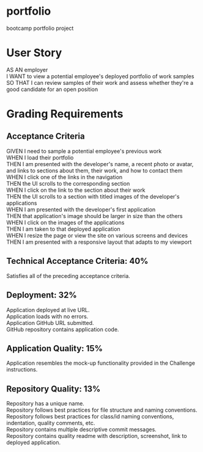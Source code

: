 # portfolio

bootcamp portfolio project

# User Story

AS AN employer <br>
I WANT to view a potential employee's deployed portfolio of work samples <br>
SO THAT I can review samples of their work and assess whether they're a good candidate for an open position <br>

# Grading Requirements

<h2> Acceptance Criteria </h2>

GIVEN I need to sample a potential employee's previous work <br>
WHEN I load their portfolio <br>
THEN I am presented with the developer's name, a recent photo or avatar, and links to sections about them, their work, and how to contact them <br>
WHEN I click one of the links in the navigation <br>
THEN the UI scrolls to the corresponding section <br>
WHEN I click on the link to the section about their work <br>
THEN the UI scrolls to a section with titled images of the developer's applications <br>
WHEN I am presented with the developer's first application <br>
THEN that application's image should be larger in size than the others <br>
WHEN I click on the images of the applications <br>
THEN I am taken to that deployed application <br>
WHEN I resize the page or view the site on various screens and devices <br>
THEN I am presented with a responsive layout that adapts to my viewport <br>

<h2> Technical Acceptance Criteria: 40% </h2>

Satisfies all of the preceding acceptance criteria. <br>

<h2> Deployment: 32% </h2>

Application deployed at live URL. <br>
Application loads with no errors. <br>
Application GitHub URL submitted. <br>
GitHub repository contains application code. <br>

<h2> Application Quality: 15% <br> </h2>

Application resembles the mock-up functionality provided in the Challenge instructions. <br>

<h2> Repository Quality: 13% <br> </h2>

Repository has a unique name. <br>
Repository follows best practices for file structure and naming conventions. <br>
Repository follows best practices for class/id naming conventions, indentation, quality comments, etc. <br>
Repository contains multiple descriptive commit messages. <br>
Repository contains quality readme with description, screenshot, link to deployed application. <br>
